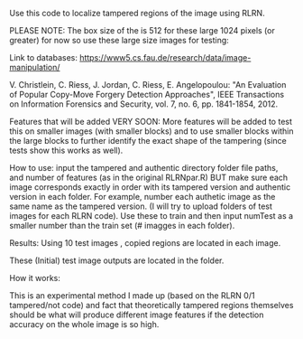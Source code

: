 Use this code to localize tampered regions of the image using RLRN.

PLEASE NOTE:
The box size of the is 512 for these large 1024 pixels (or greater) for now so use these large size images for testing:

Link to databases: https://www5.cs.fau.de/research/data/image-manipulation/

V. Christlein, C. Riess, J. Jordan, C. Riess, E. Angelopoulou: "An Evaluation of Popular Copy-Move Forgery Detection Approaches", 
IEEE Transactions on Information Forensics and Security, vol. 7, no. 6, pp. 1841-1854, 2012.

Features that will be added VERY SOON:
More features will be added to test this on smaller images (with smaller blocks) and to use smaller blocks within
the large blocks to further identify the exact shape of the tampering (since tests show this works as well).

How to use: input the tampered and authentic directory folder file paths, and number of features (as in the original RLRNpar.R) BUT make sure each image corresponds exactly in order with its tampered version and authentic version in each folder. For example, number each authetic image as the same name as the tampered version. (I will try to upload folders of test images for each RLRN code). Use these to train and then input numTest as a smaller number than the train set (# imagges in each folder).

Results:
Using 10 test images , copied regions are located in each image.

These (Initial) test image outputs are located in the folder.

How it works:

This is an experimental method I made up (based on the RLRN 0/1 tampered/not code) and fact that theoretically tampered
regions themselves should be what will produce different image features if the detection accuracy on the whole image is so high.


